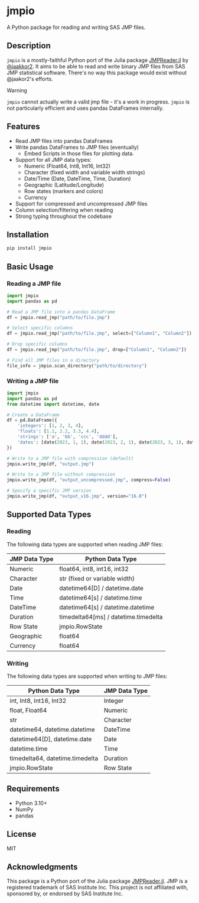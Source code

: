 # jmpio

A Python package for reading and writing SAS JMP files.

## Description

`jmpio` is a mostly-faithful Python port of the Julia package [JMPReader.jl](https://github.com/jaakkor2/JMPReader.jl) by [@jaakkor2](https://github.com/jaakkor2). It aims to be able to read and write binary JMP files from SAS JMP statistical software. There's no way this package would exist without @jaakor2's efforts.

> [!WARNING]  
> `jmpio` cannot actually write a valid jmp file - it's a work in progress.
> `jmpio` is not particularly efficient and uses pandas DataFrames internally. 

## Features

- Read JMP files into pandas DataFrames
- Write pandas DataFrames to JMP files (eventually)
  - Embed Scripts in those files for plotting data.
- Support for all JMP data types:
  - Numeric (Float64, Int8, Int16, Int32)
  - Character (fixed width and variable width strings)
  - Date/Time (Date, DateTime, Time, Duration)
  - Geographic (Latitude/Longitude)
  - Row states (markers and colors)
  - Currency
- Support for compressed and uncompressed JMP files
- Column selection/filtering when reading
- Strong typing throughout the codebase

## Installation

```bash
pip install jmpio
```

## Basic Usage

### Reading a JMP file

```python
import jmpio
import pandas as pd

# Read a JMP file into a pandas DataFrame
df = jmpio.read_jmp("path/to/file.jmp")

# Select specific columns
df = jmpio.read_jmp("path/to/file.jmp", select=["Column1", "Column2"])

# Drop specific columns
df = jmpio.read_jmp("path/to/file.jmp", drop=["Column1", "Column2"])

# Find all JMP files in a directory
file_info = jmpio.scan_directory("path/to/directory")
```

### Writing a JMP file

```python
import jmpio
import pandas as pd
from datetime import datetime, date

# Create a DataFrame
df = pd.DataFrame({
    'integers': [1, 2, 3, 4],
    'floats': [1.1, 2.2, 3.3, 4.4],
    'strings': ['a', 'bb', 'ccc', 'dddd'],
    'dates': [date(2023, 1, 1), date(2023, 2, 1), date(2023, 3, 1), date(2023, 4, 1)]
})

# Write to a JMP file with compression (default)
jmpio.write_jmp(df, "output.jmp")

# Write to a JMP file without compression
jmpio.write_jmp(df, "output_uncompressed.jmp", compress=False)

# Specify a specific JMP version
jmpio.write_jmp(df, "output_v16.jmp", version="16.0")
```

## Supported Data Types

### Reading

The following data types are supported when reading JMP files:

| JMP Data Type | Python Data Type |
|---------------|------------------|
| Numeric       | float64, int8, int16, int32 |
| Character     | str (fixed or variable width) |
| Date          | datetime64[D] / datetime.date |
| Time          | datetime64[s] / datetime.time |
| DateTime      | datetime64[s] / datetime.datetime |
| Duration      | timedelta64[ms] / datetime.timedelta |
| Row State     | jmpio.RowState |
| Geographic    | float64 |
| Currency      | float64 |

### Writing

The following data types are supported when writing to JMP files:

| Python Data Type | JMP Data Type |
|------------------|---------------|
| int, Int8, Int16, Int32 | Integer |
| float, Float64 | Numeric |
| str | Character |
| datetime64, datetime.datetime | DateTime |
| datetime64[D], datetime.date | Date |
| datetime.time | Time |
| timedelta64, datetime.timedelta | Duration |
| jmpio.RowState | Row State |

## Requirements

- Python 3.10+
- NumPy
- pandas

## License

MIT

## Acknowledgments

This package is a Python port of the Julia package [JMPReader.jl](https://github.com/jaakkor2/JMPReader.jl).
JMP is a registered trademark of SAS Institute Inc. This project is not affiliated with, sponsored by, or endorsed by SAS Institute Inc.



